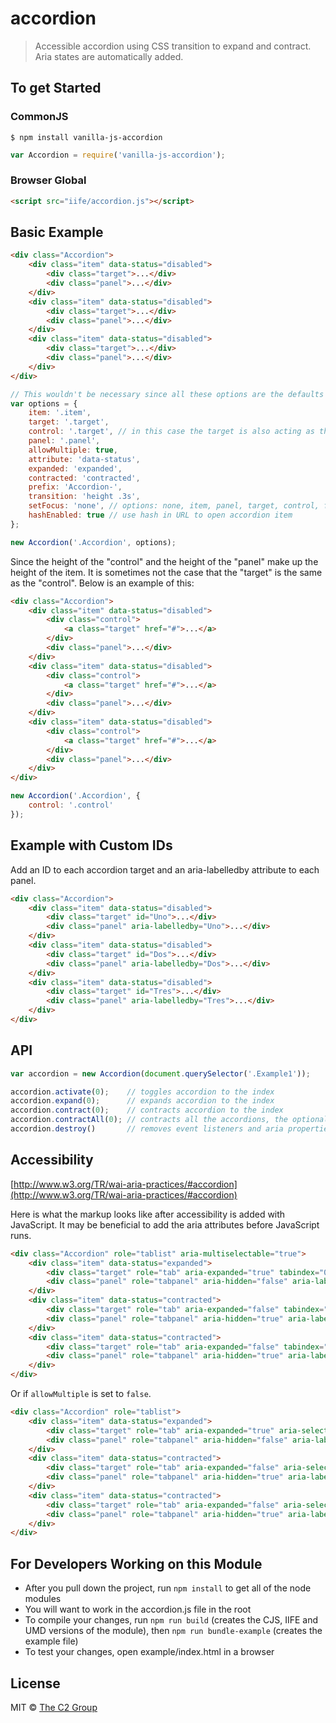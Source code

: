 accordion
=========

> Accessible accordion using CSS transition to expand and contract. Aria states are automatically added.


To get Started
--------------

### CommonJS

```
$ npm install vanilla-js-accordion
```

```js
var Accordion = require('vanilla-js-accordion');
```

### Browser Global

```html
<script src="iife/accordion.js"></script>
```


Basic Example
-------------

```html
<div class="Accordion">
    <div class="item" data-status="disabled">
        <div class="target">...</div>
        <div class="panel">...</div>
    </div>
    <div class="item" data-status="disabled">
        <div class="target">...</div>
        <div class="panel">...</div>
    </div>
    <div class="item" data-status="disabled">
        <div class="target">...</div>
        <div class="panel">...</div>
    </div>
</div>
```

```js
// This wouldn't be necessary since all these options are the defaults
var options = {
    item: '.item',
    target: '.target',
    control: '.target', // in this case the target is also acting as the control
    panel: '.panel',
    allowMultiple: true,
    attribute: 'data-status',
    expanded: 'expanded',
    contracted: 'contracted',
    prefix: 'Accordion-',
    transition: 'height .3s',
    setFocus: 'none', // options: none, item, panel, target, control, first
    hashEnabled: true // use hash in URL to open accordion item
};

new Accordion('.Accordion', options);
```

Since the height of the "control" and the height of the "panel" make up the height of the item. It is sometimes not the case that the "target" is the same as the "control". Below is an example of this:

```html
<div class="Accordion">
    <div class="item" data-status="disabled">
        <div class="control">
            <a class="target" href="#">...</a>
        </div>
        <div class="panel">...</div>
    </div>
    <div class="item" data-status="disabled">
        <div class="control">
            <a class="target" href="#">...</a>
        </div>
        <div class="panel">...</div>
    </div>
    <div class="item" data-status="disabled">
        <div class="control">
            <a class="target" href="#">...</a>
        </div>
        <div class="panel">...</div>
    </div>
</div>
```

```js
new Accordion('.Accordion', {
    control: '.control'
});
```

Example with Custom IDs
-----------------------

Add an ID to each accordion target and an aria-labelledby attribute to each panel.

```html
<div class="Accordion">
    <div class="item" data-status="disabled">
        <div class="target" id="Uno">...</div>
        <div class="panel" aria-labelledby="Uno">...</div>
    </div>
    <div class="item" data-status="disabled">
        <div class="target" id="Dos">...</div>
        <div class="panel" aria-labelledby="Dos">...</div>
    </div>
    <div class="item" data-status="disabled">
        <div class="target" id="Tres">...</div>
        <div class="panel" aria-labelledby="Tres">...</div>
    </div>
</div>
```

API
---

```js
var accordion = new Accordion(document.querySelector('.Example1'));

accordion.activate(0);    // toggles accordion to the index
accordion.expand(0);      // expands accordion to the index
accordion.contract(0);    // contracts accordion to the index
accordion.contractAll(0); // contracts all the accordions, the optional parameter is an index that gets ignored
accordion.destroy()       // removes event listeners and aria properties
```

Accessibility
-------------

[http://www.w3.org/TR/wai-aria-practices/#accordion](http://www.w3.org/TR/wai-aria-practices/#accordion)

Here is what the markup looks like after accessibility is added with JavaScript. It may be beneficial to add the aria attributes before JavaScript runs.

```html
<div class="Accordion" role="tablist" aria-multiselectable="true">
    <div class="item" data-status="expanded">
        <div class="target" role="tab" aria-expanded="true" tabindex="0" id="Accordion-1-1">...</div>
        <div class="panel" role="tabpanel" aria-hidden="false" aria-labelledby="Accordion-1-1">...</div>
    </div>
    <div class="item" data-status="contracted">
        <div class="target" role="tab" aria-expanded="false" tabindex="0" id="Accordion-1-2">...</div>
        <div class="panel" role="tabpanel" aria-hidden="true" aria-labelledby="Accordion-1-2">...</div>
    </div>
    <div class="item" data-status="contracted">
        <div class="target" role="tab" aria-expanded="false" tabindex="0" id="Accordion-1-3">...</div>
        <div class="panel" role="tabpanel" aria-hidden="true" aria-labelledby="Accordion-1-3">...</div>
    </div>
</div>
```

Or if `allowMultiple` is set to `false`.

```html
<div class="Accordion" role="tablist">
    <div class="item" data-status="expanded">
        <div class="target" role="tab" aria-expanded="true" aria-selected="true" tabindex="0" id="Accordion-2-1">...</div>
        <div class="panel" role="tabpanel" aria-hidden="false" aria-labelledby="Accordion-2-1">...</div>
    </div>
    <div class="item" data-status="contracted">
        <div class="target" role="tab" aria-expanded="false" aria-selected="false" tabindex="0" id="Accordion-2-2">...</div>
        <div class="panel" role="tabpanel" aria-hidden="true" aria-labelledby="Accordion-2-2">...</div>
    </div>
    <div class="item" data-status="contracted">
        <div class="target" role="tab" aria-expanded="false" aria-selected="false" tabindex="0" id="Accordion-2-3">...</div>
        <div class="panel" role="tabpanel" aria-hidden="true" aria-labelledby="Accordion-2-3">...</div>
    </div>
</div>
```

For Developers Working on this Module
-------------------------------------

* After you pull down the project, run `npm install` to get all of the node modules
* You will want to work in the accordion.js file in the root
* To compile your changes, run `npm run build` (creates the CJS, IIFE and UMD versions of the module), then `npm run bundle-example` (creates the example file)
* To test your changes, open example/index.html in a browser


License
-------

MIT © [The C2 Group](https://c2experience.com)
